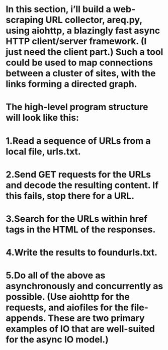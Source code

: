# In this section, i’ll build a web-scraping URL collector, areq.py, using aiohttp, a blazingly fast async HTTP client/server framework. (I just need the client part.) Such a tool could be used to map connections between a cluster of sites, with the links forming a directed graph.

# The high-level program structure will look like this:

# 1.Read a sequence of URLs from a local file, urls.txt.

# 2.Send GET requests for the URLs and decode the resulting content. If this fails, stop there for a URL.

# 3.Search for the URLs within href tags in the HTML of the responses.

# 4.Write the results to foundurls.txt.

# 5.Do all of the above as asynchronously and concurrently as possible. (Use aiohttp for the requests, and aiofiles for the file-appends. These are two primary examples of IO that are well-suited for the async IO model.)
